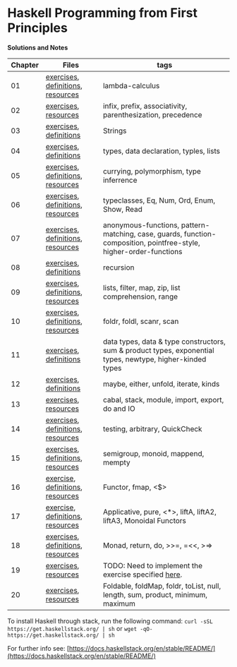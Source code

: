 # Haskell Programming from First Principles

**Solutions and Notes**

| Chapter | Files                                                                                                             | tags |
| ------- | ----------------------------------------------------------------------------------------------------------------- |------|
| 01      | [exercises](chapter01/exercises.md), [definitions](chapter01/definitions.md), [resources](chapter01/resources.md) | lambda-calculus |
| 02      | [exercises](chapter02/exercises.md), [resources](chapter02/resources.md)                                          | infix, prefix, associativity, parenthesization, precedence
| 03      | [exercises](chapter03/exercises.md), [definitions](chapter03/definitions.md)                                      | Strings
| 04      | [exercises](chapter04/exercises.md), [definitions](chapter04/definitions.md)                                      | types, data declaration, typles, lists
| 05      | [exercises](chapter05/exercises.md), [definitions](chapter05/definitions.md), [resources](chapter05/resources.md) | currying, polymorphism, type inferrence
| 06      | [exercises](chapter06/exercises.md), [definitions](chapter06/definitions.md), [resources](chapter06/resources.md) | typeclasses, Eq, Num, Ord, Enum, Show, Read
| 07      | [exercises](chapter07/exercises.md), [definitions](chapter07/definitions.md), [resources](chapter07/resources.md) | anonymous-functions, pattern-matching, case, guards, function-composition, pointfree-style, higher-order-functions
| 08      | [exercises](chapter08/exercises.md), [definitions](chapter08/definitions.md)| recursion|
| 09      | [exercises](chapter09/exercises.md), [definitions](chapter09/definitions.md), [resources](chapter09/resources.md) | lists, filter, map, zip, list comprehension, range |
| 10    | [exercises](chapter10/exercises.md), [definitions](chapter10/definitions.md), [resources](chapter10/resources.md)| foldr, foldl, scanr, scan
| 11    | [exercises](chapter11/exercises.md), [definitions](chapter11/definitions.md)                                      | data types, data & type constructors, sum & product types, exponential types, newtype, higher-kinded types
| 12    | [exercises](chapter12/exercises.md), [definitions](chapter12/definitions.md)                                      | maybe, either, unfold, iterate, kinds
| 13    | [exercises](chapter13/exercises.md), [resources](chapter13/resources.md)                                          | cabal, stack, module, import, export, do and IO
| 14 | [exercises](chapter14/exercises.md), [definitions](chapter14/definitions.md), [resources](chapter14/resources.md) | testing, arbitrary, QuickCheck
| 15 | [exercises](chapter15/exercises.md), [definitions](chapter15/definitions.md), [resources](chapter15/resources.md) | semigroup, monoid, mappend, mempty
| 16 | [exercise](chapter16/exercises.md), [definitions](chapter16/definitions.md), [resources](chapter16/resources.md) | Functor, fmap, <$>
| 17 | [exercise](chapter17/exercises.md), [definitions](chapter17/definitions.md), [resources](chapter17/resources.md) | Applicative, pure, <*>, liftA, liftA2, liftA3, Monoidal Functors
| 18 | [exercises](chapter18/exercises.md), [definitions](chapter18/definitions.md), [resources](chapter18/resources.md) | Monad, return, do, >>=, =<<, >=>
| 19 | [exercises](chapter19/exercises.md), [resources](chapter19/resources.md) | TODO: Need to implement the exercise specified [here](chapter19/exercises.md).
| 20 | [exercises](chapter20/exercises.md), [resources](chapter20/resources.md) | Foldable, foldMap, foldr, toList, null, length, sum, product, minimum, maximum

To install Haskell through stack, run the following command:
`curl -sSL https://get.haskellstack.org/ | sh` or `wget -qO- https://get.haskellstack.org/ | sh`

For further info see: [https://docs.haskellstack.org/en/stable/README/](https://docs.haskellstack.org/en/stable/README/)
